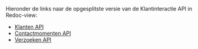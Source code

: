 Hieronder de links naar de opgesplitste versie van de Klantinteractie API in Redoc-view:          
- [Klanten API](http://redocly.github.io/redoc/?url=https://raw.githubusercontent.com/HenriKorver/klantinteracties/main/specificatie/klanten/openapi.yaml&nocors)
- [Contactmomenten API](http://redocly.github.io/redoc/?url=https://raw.githubusercontent.com/VNG-Realisatie/klantinteracties/main/specificatie/contactmomenten/openapi.yaml&nocors)
- [Verzoeken API](http://redocly.github.io/redoc/?url=https://raw.githubusercontent.com/VNG-Realisatie/klantinteracties/main/specificatie/verzoeken/openapi.yaml&nocors)
